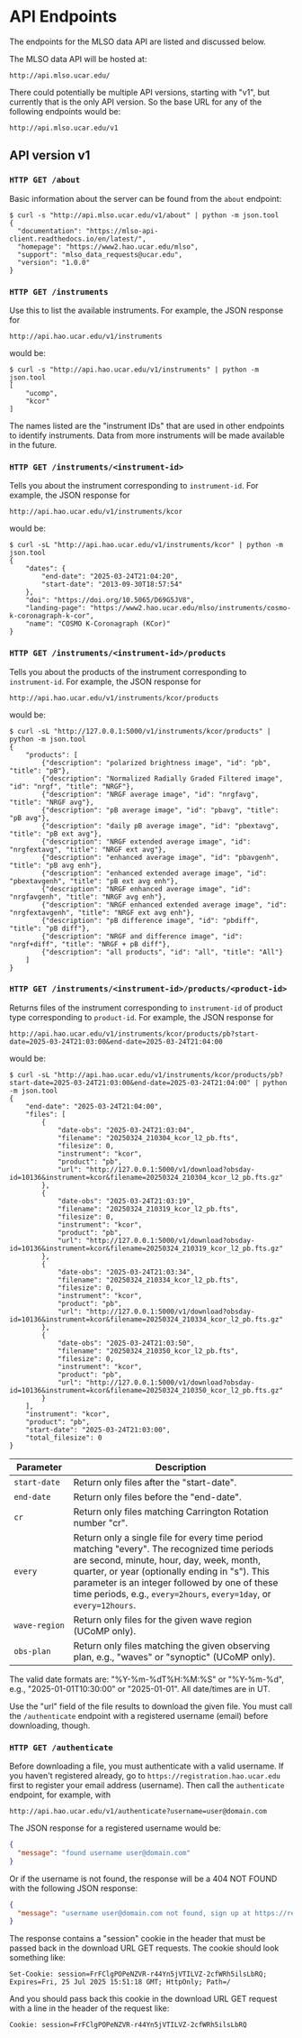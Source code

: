 # API Endpoints

The endpoints for the MLSO data API are listed and discussed below.

The MLSO data API will be hosted at:

```
http://api.mlso.ucar.edu/
```

There could potentially be multiple API versions, starting with "v1", but currently that is the only API version. So the base URL for any of the following endpoints would be:

```
http://api.mlso.ucar.edu/v1
```

## API version v1

### `HTTP GET /about`

Basic information about the server can be found from the `about` endpoint:

``` shell
$ curl -s "http://api.mlso.ucar.edu/v1/about" | python -m json.tool
{
  "documentation": "https://mlso-api-client.readthedocs.io/en/latest/",
  "homepage": "https://www2.hao.ucar.edu/mlso",
  "support": "mlso_data_requests@ucar.edu",
  "version": "1.0.0"
}
```


### `HTTP GET /instruments`

Use this to list the available instruments. For example, the JSON response for

```
http://api.hao.ucar.edu/v1/instruments
```

would be:

``` shell
$ curl -s "http://api.hao.ucar.edu/v1/instruments" | python -m json.tool
[
    "ucomp",
    "kcor"
]
```

The names listed are the "instrument IDs" that are used in other endpoints to identify instruments. Data from more instruments will be made available in the future.

### `HTTP GET /instruments/<instrument-id>`

Tells you about the instrument corresponding to `instrument-id`. For example, the JSON response for

```
http://api.hao.ucar.edu/v1/instruments/kcor
```

would be:

``` shell
$ curl -sL "http://api.hao.ucar.edu/v1/instruments/kcor" | python -m json.tool
{
    "dates": {
        "end-date": "2025-03-24T21:04:20",
        "start-date": "2013-09-30T18:57:54"
    },
    "doi": "https://doi.org/10.5065/D69G5JV8",
    "landing-page": "https://www2.hao.ucar.edu/mlso/instruments/cosmo-k-coronagraph-k-cor",
    "name": "COSMO K-Coronagraph (KCor)"
}
```

### `HTTP GET /instruments/<instrument-id>/products`

Tells you about the products of the instrument corresponding to `instrument-id`. For example, the JSON response for

```
http://api.hao.ucar.edu/v1/instruments/kcor/products
```

would be:

``` shell
$ curl -sL "http://127.0.0.1:5000/v1/instruments/kcor/products" | python -m json.tool
{
    "products": [
        {"description": "polarized brightness image", "id": "pb", "title": "pB"},
        {"description": "Normalized Radially Graded Filtered image", "id": "nrgf", "title": "NRGF"},
        {"description": "NRGF average image", "id": "nrgfavg", "title": "NRGF avg"},
        {"description": "pB average image", "id": "pbavg", "title": "pB avg"},
        {"description": "daily pB average image", "id": "pbextavg", "title": "pB ext avg"},
        {"description": "NRGF extended average image", "id": "nrgfextavg", "title": "NRGF ext avg"},
        {"description": "enhanced average image", "id": "pbavgenh", "title": "pB avg enh"},
        {"description": "enhanced extended average image", "id": "pbextavgenh", "title": "pB ext avg enh"},
        {"description": "NRGF enhanced average image", "id": "nrgfavgenh", "title": "NRGF avg enh"},
        {"description": "NRGF enhanced extended average image", "id": "nrgfextavgenh", "title": "NRGF ext avg enh"},
        {"description": "pB difference image", "id": "pbdiff", "title": "pB diff"},
        {"description": "NRGF and difference image", "id": "nrgf+diff", "title": "NRGF + pB diff"},
        {"description": "all products", "id": "all", "title": "All"}
    ]
}
```

### `HTTP GET /instruments/<instrument-id>/products/<product-id>`

Returns files of the instrument corresponding to `instrument-id` of product type corresponding to `product-id`. For example, the JSON response for

```
http://api.hao.ucar.edu/v1/instruments/kcor/products/pb?start-date=2025-03-24T21:03:00&end-date=2025-03-24T21:04:00
```

would be:

``` shell
$ curl -sL "http://api.hao.ucar.edu/v1/instruments/kcor/products/pb?start-date=2025-03-24T21:03:00&end-date=2025-03-24T21:04:00" | python -m json.tool
{
    "end-date": "2025-03-24T21:04:00",
    "files": [
        {
            "date-obs": "2025-03-24T21:03:04",
            "filename": "20250324_210304_kcor_l2_pb.fts",
            "filesize": 0,
            "instrument": "kcor",
            "product": "pb",
            "url": "http://127.0.0.1:5000/v1/download?obsday-id=10136&instrument=kcor&filename=20250324_210304_kcor_l2_pb.fts.gz"
        },
        {
            "date-obs": "2025-03-24T21:03:19",
            "filename": "20250324_210319_kcor_l2_pb.fts",
            "filesize": 0,
            "instrument": "kcor",
            "product": "pb",
            "url": "http://127.0.0.1:5000/v1/download?obsday-id=10136&instrument=kcor&filename=20250324_210319_kcor_l2_pb.fts.gz"
        },
        {
            "date-obs": "2025-03-24T21:03:34",
            "filename": "20250324_210334_kcor_l2_pb.fts",
            "filesize": 0,
            "instrument": "kcor",
            "product": "pb",
            "url": "http://127.0.0.1:5000/v1/download?obsday-id=10136&instrument=kcor&filename=20250324_210334_kcor_l2_pb.fts.gz"
        },
        {
            "date-obs": "2025-03-24T21:03:50",
            "filename": "20250324_210350_kcor_l2_pb.fts",
            "filesize": 0,
            "instrument": "kcor",
            "product": "pb",
            "url": "http://127.0.0.1:5000/v1/download?obsday-id=10136&instrument=kcor&filename=20250324_210350_kcor_l2_pb.fts.gz"
        }
    ],
    "instrument": "kcor",
    "product": "pb",
    "start-date": "2025-03-24T21:03:00",
    "total_filesize": 0
}
```

| Parameter | Description |
| --------- | ----------- |
| `start‑date` | Return only files after the "start-date". |
| `end‑date` | Return only files before the "end-date". |
| `cr` | Return only files matching Carrington Rotation number "cr". |
| `every` | Return only a single file for every time period matching "every". The recognized time periods are second, minute, hour, day, week, month, quarter, or year (optionally ending in "s"). This parameter is an integer followed by one of these time periods, e.g., `every=2hours`, `every=1day`, or `every=12hours`. |
| `wave‑region` | Return only files for the given wave region (UCoMP only). |
| `obs‑plan` | Return only files matching the given observing plan, e.g., "waves" or "synoptic" (UCoMP only). |

The valid date formats are: "%Y-%m-%dT%H:%M:%S" or "%Y-%m-%d", e.g., "2025-01-01T10:30:00" or "2025-01-01". All date/times are in UT.

Use the "url" field of the file results to download the given file. You must call the `/authenticate` endpoint with a registered username (email) before downloading, though.

### `HTTP GET /authenticate`

Before downloading a file, you must authenticate with a valid username. If you haven't registered already, go to `https://registration.hao.ucar.edu` first to register your email address (username). Then call the `authenticate` endpoint, for example, with

```
http://api.hao.ucar.edu/v1/authenticate?username=user@domain.com
```

The JSON response for a registered username would be:

``` JSON
{
  "message": "found username user@domain.com"
}
```

Or if the username is not found, the response will be a 404 NOT FOUND with the following JSON response:

``` JSON
{
  "message": "username user@domain.com not found, sign up at https://registration.hao.ucar.edu"
}
```

The response contains a "session" cookie in the header that must be passed back in the download URL GET requests. The cookie should look something like:

```
Set-Cookie: session=FrFClgPOPeNZVR-r44Yn5jVTILVZ-2cfWRh5ilsLbRQ; Expires=Fri, 25 Jul 2025 15:51:18 GMT; HttpOnly; Path=/
```

And you should pass back this cookie in the download URL GET request with a line in the header of the request like:

```
Cookie: session=FrFClgPOPeNZVR-r44Yn5jVTILVZ-2cfWRh5ilsLbRQ
```
